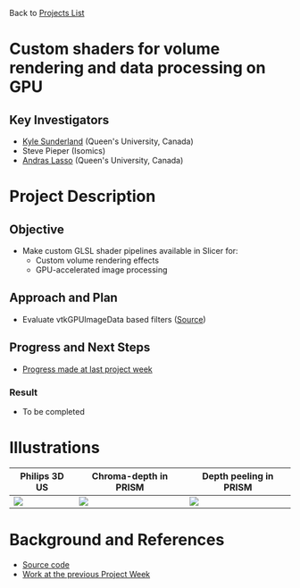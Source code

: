 Back to [Projects List](../../README.md#ProjectsList)

# Custom shaders for volume rendering and data processing on GPU

## Key Investigators

- [Kyle Sunderland](http://perk.cs.queensu.ca/users/sunderland) (Queen's University, Canada)
- Steve Pieper (Isomics)
- [Andras Lasso](http://perk.cs.queensu.ca/users/lasso) (Queen's University, Canada)

# Project Description

## Objective

- Make custom GLSL shader pipelines available in Slicer for:
  - Custom volume rendering effects
  - GPU-accelerated image processing

## Approach and Plan

- Evaluate vtkGPUImageData based filters ([Source](https://github.com/Sunderlandkyl/Slicer/tree/gpu_fractional_2))

## Progress and Next Steps

- [Progress made at last project week](../../../PW28_2018_GranCanaria/Projects/GLSLShaders/README.md)

### Result

- To be completed

# Illustrations

| Philips 3D US | Chroma-depth in PRISM | Depth peeling in PRISM |
| --- | --- | --- |
| ![](../../../PW28_2018_GranCanaria/Projects/MultiVolumeRendering/matt-jolley-us.png) | ![](../../../PW28_2018_GranCanaria/Projects/MultiVolumeRendering/chroma-depth-crop.png) | ![](../../../PW28_2018_GranCanaria/Projects/MultiVolumeRendering/depth-peeling-crop.png) |


# Background and References

<!--Use this space for information that may help people better understand your project, like links to papers, source code, or data.-->
- [Source code](https://github.com/Sunderlandkyl/Slicer/tree/gpu_fractional_2)
- [Work at the previous Project Week](https://projectweek.na-mic.org/PW28_2018_GranCanaria/Projects/MultiVolumeRendering/)
